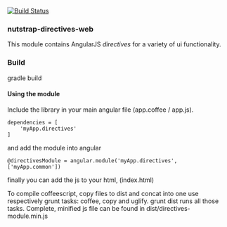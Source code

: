 [![Build Status](https://travis-ci.org/nexelem/nutstrap-directives-web.svg?branch=feature%2Ftravis)](https://travis-ci.org/nexelem/nutstrap-directives-web)

### nutstrap-directives-web

This module contains AngularJS *directives* for a variety of ui functionality.

### Build

gradle build

#### Using the module

Include the library in your main angular file  (app.coffee / app.js).

```
dependencies = [
    'myApp.directives'
]
```
and add the module into angular

```
@directivesModule = angular.module('myApp.directives', ['myApp.common'])
```

finally you can add the js to your html, (index.html)

To compile coffeescript, copy files to dist and concat into one use respectively grunt tasks: coffee, copy and uglify.
grunt dist runs all those tasks.
Complete, minified js file can be found in dist/directives-module.min.js

